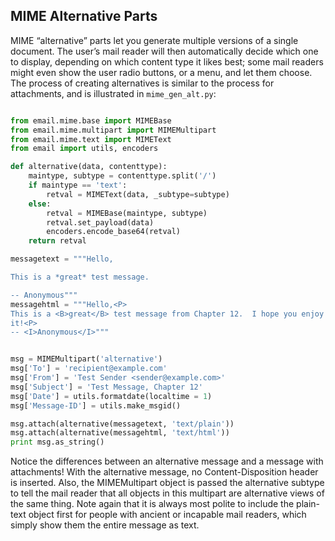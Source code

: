 ## MIME Alternative Parts

MIME “alternative” parts let you generate multiple versions of a single document. The user’s mail reader
will then automatically decide which one to display, depending on which content type it likes best; some
mail readers might even show the user radio buttons, or a menu, and let them choose.
The process of creating alternatives is similar to the process for attachments, and is illustrated in `mime_gen_alt.py`:
```python

from email.mime.base import MIMEBase
from email.mime.multipart import MIMEMultipart
from email.mime.text import MIMEText
from email import utils, encoders

def alternative(data, contenttype):
    maintype, subtype = contenttype.split('/')
    if maintype == 'text':
        retval = MIMEText(data, _subtype=subtype)
    else:
        retval = MIMEBase(maintype, subtype)
        retval.set_payload(data)
        encoders.encode_base64(retval)
    return retval

messagetext = """Hello,

This is a *great* test message.

-- Anonymous"""
messagehtml = """Hello,<P>
This is a <B>great</B> test message from Chapter 12.  I hope you enjoy
it!<P>
-- <I>Anonymous</I>"""


msg = MIMEMultipart('alternative')
msg['To'] = 'recipient@example.com'
msg['From'] = 'Test Sender <sender@example.com>'
msg['Subject'] = 'Test Message, Chapter 12'
msg['Date'] = utils.formatdate(localtime = 1)
msg['Message-ID'] = utils.make_msgid()

msg.attach(alternative(messagetext, 'text/plain'))
msg.attach(alternative(messagehtml, 'text/html'))
print msg.as_string()
```
Notice the differences between an alternative message and a message with attachments! With the
alternative message, no Content-Disposition header is inserted. Also, the MIMEMultipart object is passed
the alternative subtype to tell the mail reader that all objects in this multipart are alternative views of
the same thing.
Note again that it is always most polite to include the plain-text object first for people with ancient
or incapable mail readers, which simply show them the entire message as text.

